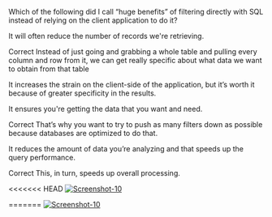 Which of the following did I call “huge benefits” of filtering directly with SQL instead of relying on the client application to do it?


It will often reduce the number of records we're retrieving.

Correct
Instead of just going and grabbing a whole table and pulling every column and row from it, we can get really specific about what data we want to obtain from that table


It increases the strain on the client-side of the application, but it’s worth it because of greater specificity in the results.


It ensures you're getting the data that you want and need.

Correct
That’s why you want to try to push as many filters down as possible because databases are optimized to do that.


It reduces the amount of data you’re analyzing and that speeds up the query performance.

Correct
This, in turn, speeds up overall processing.

<<<<<<< HEAD
<a href=""><img src="https://image.prntscr.com/image/s0g_-uDtTyGMkeoShRgAxA.png" alt="Screenshot-10" border="0"></a>

=======
<a href="https://image.prntscr.com/image/s0g_-uDtTyGMkeoShRgAxA.png"><img src="https://image.prntscr.com/image/s0g_-uDtTyGMkeoShRgAxA.png" alt="Screenshot-10" border="0"></a>

